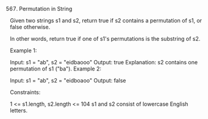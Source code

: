 ﻿567. Permutation in String

Given two strings s1 and s2, return true if s2 contains a permutation of s1, or false otherwise.

In other words, return true if one of s1's permutations is the substring of s2.



Example 1:

Input: s1 = "ab", s2 = "eidbaooo"
Output: true
Explanation: s2 contains one permutation of s1 ("ba").
Example 2:

Input: s1 = "ab", s2 = "eidboaoo"
Output: false


Constraints:

1 <= s1.length, s2.length <= 104
s1 and s2 consist of lowercase English letters.